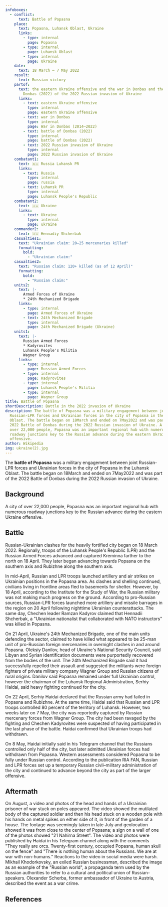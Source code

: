 ```yaml
---
infoboxes:
  - conflict:
      text: Battle of Popasna
    place:
      text: Popasna, Luhansk Oblast, Ukraine
      links:
        - type: internal
          page: Popasna
        - type: internal
          page: Luhansk Oblast
        - type: internal
          page: Ukraine
    date:
      text: 18 March – 7 May 2022
    result:
      text: Russian victory
    partof:
      text: the eastern Ukraine offensive and the war in Donbas and the battle of
        Donbas (2022) of the 2022 Russian invasion of Ukraine
      links:
        - text: eastern Ukraine offensive
          type: internal
          page: eastern Ukraine offensive
        - text: war in Donbas
          type: internal
          page: War in Donbas (2014–2022)
        - text: battle of Donbas (2022)
          type: internal
          page: battle of Donbas (2022)
        - text: 2022 Russian invasion of Ukraine
          type: internal
          page: 2022 Russian invasion of Ukraine
    combatant1:
      text: 🇷🇺 Russia Luhansk PR
      links:
        - text: Russia
          type: internal
          page: russia
        - text: Luhansk PR
          type: internal
          page: Luhansk People's Republic
    combatant2:
      text: 🇺🇦 Ukraine
      links:
        - text: Ukraine
          type: internal
          page: ukraine
    commander2:
      text: 🇺🇦 Hennadiy Shcherbak
    casualties1:
      text: "Ukrainian claim: 20–25 mercenaries killed"
      formatting:
        bold:
          - "Ukrainian claim:"
    casualties2:
      text: "Russian claim: 120+ killed (as of 12 April)"
      formatting:
        bold:
          - "Russian claim:"
    units2:
      text: |-
        Armed Forces of Ukraine
        * 24th Mechanized Brigade
      links:
        - type: internal
          page: Armed Forces of Ukraine
        - text: 24th Mechanized Brigade
          type: internal
          page: 24th Mechanized Brigade (Ukraine)
    units1:
      text: |-
        Russian Armed Forces
        * Kadyrovites
        Luhansk People's Militia
        Wagner Group
      links:
        - type: internal
          page: Russian Armed Forces
        - type: internal
          page: Kadyrovites
        - type: internal
          page: Luhansk People's Militia
        - type: internal
          page: Wagner Group
title: Battle of Popasna
shortDescription: Battle in the 2022 invasion of Ukraine
description: The battle of Popasna was a military engagement between joint
  Russian-LPR forces and Ukrainian forces in the city of Popasna in the Luhansk
  Oblast. The battle began on 18March and ended on 7May2022 and was part of the
  2022 Battle of Donbas during the 2022 Russian invasion of Ukraine. A city of
  over 22,000 people, Popasna was an important regional hub with numerous
  roadway junctions key to the Russian advance during the eastern Ukraine
  offensive.
author: Wikipedia
img: ukraine(2).jpg
---
```

        
The **battle of Popasna** was a military engagement between joint Russian-LPR forces and Ukrainian forces in the city of Popasna in the Luhansk Oblast. The battle began on 18March and ended on 7May2022 and was part of the 2022 Battle of Donbas during the 2022 Russian invasion of Ukraine.

## Background
A city of over 22,000 people, Popasna was an important regional hub with numerous roadway junctions key to the Russian advance during the eastern Ukraine offensive.

## Battle
Russian-Ukrainian clashes for the heavily fortified city began on 18 March 2022. Regionally, troops of the Luhansk People's Republic (LPR) and the Russian Armed Forces advanced and captured Kreminna farther to the north on 18 April. They later began advancing towards Popasna on the southern axis and Rubizhne along the southern axis.

In mid-April, Russian and LPR troops launched artillery and air strikes on Ukrainian positions in the Popasna area. As clashes and shelling continued, civilians living in frontline areas fled to basements for shelter. However, by 18 April, according to the Institute for the Study of War, the Russian military was not making much progress on the ground. According to pro-Russian sources, Russian-LPR forces launched more artillery and missile barrages in the region on 20 April following nighttime Ukrainian counterattacks. The same day, Chechen leader Ramzan Kadyrov claimed that Hennadii Shcherbak, a "Ukrainian nationalist that collaborated with NATO instructors" was killed in Popasna.

On 21 April, Ukraine's 24th Mechanized Brigade, one of the main units defending the sector, claimed to have killed what appeared to be 25-man unit of pro-Russian foreign mercenaries in overnight clashes in and around Popasna. Oleksiy Danilov, head of Ukraine's National Security Council, said Libyan and Syrian identification documents were purportedly recovered from the bodies of the unit. The 24th Mechanized Brigade said it had successfully repelled their assault and suggested the militants were foreign fighters of private military company Wagner Group and Russian citizens of rural origins. Danilov said Popasna remained under full Ukrainian control, however the chairman of the Luhansk Regional Administration, Serhiy Haidai, said heavy fighting continued for the city.

On 22 April, Serhiy Haidai declared that the Russian army had failed in Popasna and Rubizhne. At the same time, Haidai said that Russian and LPR troops controlled 80 percent of the territory of Luhansk. However, two weeks later on 7 May, the city was reportedly captured by Russian mercenary forces from Wagner Group. The city had been ravaged by the fighting and Chechen Kadyrovites were suspected of having participated in the last phase of the battle. Haidai confirmed that Ukrainian troops had withdrawn.

On 8 May, Haidai initially said in his Telegram channel that the Russians controlled only half of the city, but later admitted Ukrainian forces had withdrawn from Popasna. Western assessments considered Popasna to be fully under Russian control. According to the publication RIA FAN, Russian and LPR forces set up a temporary Russian civil–military administration of the city and continued to advance beyond the city as part of the larger offensive.

## Aftermath
On August, a video and photos of the head and hands of a Ukrainian prisoner of war stuck on poles appeared. The video showed the mutilated body of the captured soldier and then his head stuck on a wooden pole with his hands on metal spikes on either side of it, in front of the garden of a house. The footage was seemingly taken in late July and geolocation showed it was from close to the center of Popasna; a sign on a wall of one of the photos showed "21 Nahirna Street". The video and photos were published by Haidai in his Telegram channel along with the comments "They really are orcs. Twenty-first century, occupied Popasna, human skull on the fence" and "There is nothing human about the Russians. We are at war with non-humans." Reactions to the video in social media were harsh. Mikhail Khodorkovsky, an exiled Russian businessman, described the image as an example of the "Russian world", a propaganda term used by the Russian authorities to refer to a cultural and political union of Russian-speakers. Olexander Scherba, former ambassador of Ukraine to Austria, described the event as a war crime.

## References
